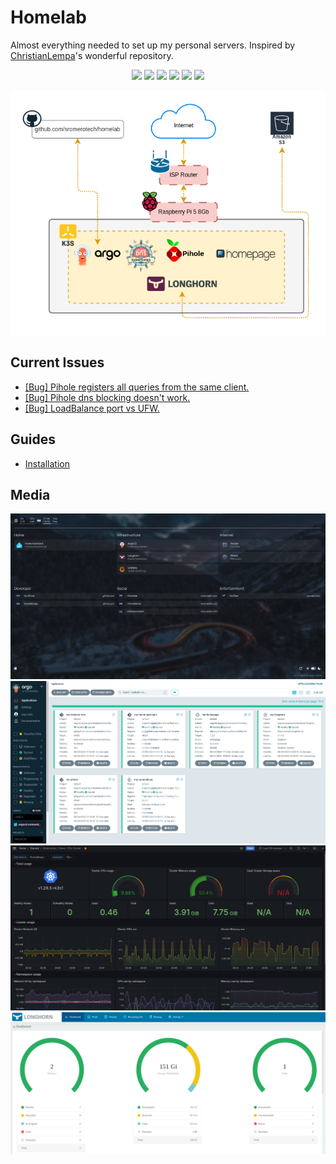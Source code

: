 # Homelab

Almost everything needed to set up my personal servers. Inspired by [ChristianLempa](https://github.com/ChristianLempa)'s wonderful repository.

<p align="center">
    <a alt="Raspberry Pi">
      <img src="https://img.shields.io/badge/Raspberry_Pi-a22846?style=flat&logo=raspberry-pi&logoColor=white">
    </a>
    <a alt="Ansible">
      <img src="https://img.shields.io/badge/Ansible-000000?style=flat&logo=ansible&logoColor=white" />
    </a>
    <a alt="Kubernetes">
      <img src="https://img.shields.io/badge/Kubernetes-326ce5?style=flat&logo=kubernetes&logoColor=white" />
    </a>
    <a alt="K3s">
      <img src="https://img.shields.io/badge/K3s-ffe600?style=flat&logo=k3s&logoColor=black" />
    </a>
    <a alt="ArgoCD">
      <img src="https://img.shields.io/badge/ArgoCD-007acc?style=flat&logo=argo&logoColor=white" />
    </a>
    <a alt="GitHub">
      <img src="https://img.shields.io/badge/GitHub-181717?style=flat&logo=github&logoColor=white" />
    </a>
</p>

<p align="center">
  <img src="docs/resources/homelab.png" alt="diagram-general"/>
</p>

## Current Issues

- [[Bug] Pihole registers all queries from the same client.](https://github.com/sromerotech/homelab/issues/1)
- [[Bug] Pihole dns blocking doesn't work.](https://github.com/sromerotech/homelab/issues/2)
- [[Bug] LoadBalance port vs UFW.](https://github.com/sromerotech/homelab/issues/3)


## Guides

- [Installation](docs/installation.md)

## Media

<p align="center">
  <img src="docs/resources/homepage.png" alt="homepage"/>
  <br/>
  <img src="docs/resources/argocd.png" alt="argocd"/>
  <br/>
  <img src="docs/resources/grafana.png" alt="grafana"/>
  <br/>
  <img src="docs/resources/longhorn.png" alt="longhorn"/>
</p>

